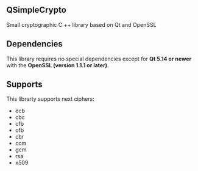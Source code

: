 ## QSimpleCrypto
Small cryptographic C ++ library based on Qt and OpenSSL

## Dependencies
This library requires no special dependencies except for **Qt 5.14 or newer** with the **OpenSSL (version 1.1.1 or later)**.

## Supports
This librarty supports next ciphers:
* ecb
* cbc
* cfb
* ofb
* cbr
* ccm
* gcm
* rsa
* x509
